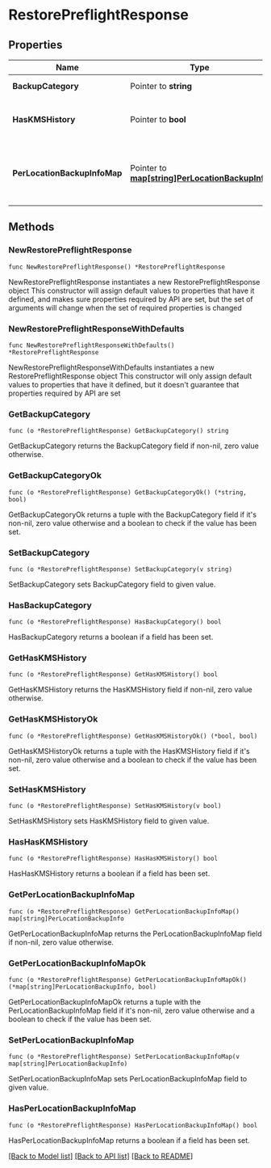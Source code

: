 # RestorePreflightResponse

## Properties

Name | Type | Description | Notes
------------ | ------------- | ------------- | -------------
**BackupCategory** | Pointer to **string** | Backup Category | [optional] 
**HasKMSHistory** | Pointer to **bool** | Whether backup was KMS encrypted | [optional] 
**PerLocationBackupInfoMap** | Pointer to [**map[string]PerLocationBackupInfo**](PerLocationBackupInfo.md) | Map of backup location and backup-info object | [optional] 

## Methods

### NewRestorePreflightResponse

`func NewRestorePreflightResponse() *RestorePreflightResponse`

NewRestorePreflightResponse instantiates a new RestorePreflightResponse object
This constructor will assign default values to properties that have it defined,
and makes sure properties required by API are set, but the set of arguments
will change when the set of required properties is changed

### NewRestorePreflightResponseWithDefaults

`func NewRestorePreflightResponseWithDefaults() *RestorePreflightResponse`

NewRestorePreflightResponseWithDefaults instantiates a new RestorePreflightResponse object
This constructor will only assign default values to properties that have it defined,
but it doesn't guarantee that properties required by API are set

### GetBackupCategory

`func (o *RestorePreflightResponse) GetBackupCategory() string`

GetBackupCategory returns the BackupCategory field if non-nil, zero value otherwise.

### GetBackupCategoryOk

`func (o *RestorePreflightResponse) GetBackupCategoryOk() (*string, bool)`

GetBackupCategoryOk returns a tuple with the BackupCategory field if it's non-nil, zero value otherwise
and a boolean to check if the value has been set.

### SetBackupCategory

`func (o *RestorePreflightResponse) SetBackupCategory(v string)`

SetBackupCategory sets BackupCategory field to given value.

### HasBackupCategory

`func (o *RestorePreflightResponse) HasBackupCategory() bool`

HasBackupCategory returns a boolean if a field has been set.

### GetHasKMSHistory

`func (o *RestorePreflightResponse) GetHasKMSHistory() bool`

GetHasKMSHistory returns the HasKMSHistory field if non-nil, zero value otherwise.

### GetHasKMSHistoryOk

`func (o *RestorePreflightResponse) GetHasKMSHistoryOk() (*bool, bool)`

GetHasKMSHistoryOk returns a tuple with the HasKMSHistory field if it's non-nil, zero value otherwise
and a boolean to check if the value has been set.

### SetHasKMSHistory

`func (o *RestorePreflightResponse) SetHasKMSHistory(v bool)`

SetHasKMSHistory sets HasKMSHistory field to given value.

### HasHasKMSHistory

`func (o *RestorePreflightResponse) HasHasKMSHistory() bool`

HasHasKMSHistory returns a boolean if a field has been set.

### GetPerLocationBackupInfoMap

`func (o *RestorePreflightResponse) GetPerLocationBackupInfoMap() map[string]PerLocationBackupInfo`

GetPerLocationBackupInfoMap returns the PerLocationBackupInfoMap field if non-nil, zero value otherwise.

### GetPerLocationBackupInfoMapOk

`func (o *RestorePreflightResponse) GetPerLocationBackupInfoMapOk() (*map[string]PerLocationBackupInfo, bool)`

GetPerLocationBackupInfoMapOk returns a tuple with the PerLocationBackupInfoMap field if it's non-nil, zero value otherwise
and a boolean to check if the value has been set.

### SetPerLocationBackupInfoMap

`func (o *RestorePreflightResponse) SetPerLocationBackupInfoMap(v map[string]PerLocationBackupInfo)`

SetPerLocationBackupInfoMap sets PerLocationBackupInfoMap field to given value.

### HasPerLocationBackupInfoMap

`func (o *RestorePreflightResponse) HasPerLocationBackupInfoMap() bool`

HasPerLocationBackupInfoMap returns a boolean if a field has been set.


[[Back to Model list]](../README.md#documentation-for-models) [[Back to API list]](../README.md#documentation-for-api-endpoints) [[Back to README]](../README.md)


